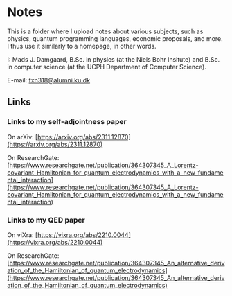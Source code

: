 # Notes

This is a folder where I upload notes about various subjects, such as physics, quantum programming languages, economic proposals, and more. I thus use it similarly to a homepage, in other words. 

I: Mads J. Damgaard, B.Sc. in physics (at the Niels Bohr Insitute) and B.Sc. in computer science (at the UCPH Department of Computer Science).

E-mail: fxn318@alumni.ku.dk

## Links



### Links to my self-adjointness paper

On arXiv: [https://arxiv.org/abs/2311.12870](https://arxiv.org/abs/2311.12870)

On ResearchGate: [https://www.researchgate.net/publication/364307345_A_Lorentz-covariant_Hamiltonian_for_quantum_electrodynamics_with_a_new_fundamental_interaction](https://www.researchgate.net/publication/364307345_A_Lorentz-covariant_Hamiltonian_for_quantum_electrodynamics_with_a_new_fundamental_interaction)

### Links to my QED paper

On viXra: [https://vixra.org/abs/2210.0044](https://vixra.org/abs/2210.0044)

On ResearchGate: [https://www.researchgate.net/publication/364307345_An_alternative_derivation_of_the_Hamiltonian_of_quantum_electrodynamics](https://www.researchgate.net/publication/364307345_An_alternative_derivation_of_the_Hamiltonian_of_quantum_electrodynamics)
